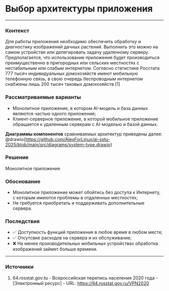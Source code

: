 # Выбор архитектуры приложения
----------
### Контекст
Для работы приложения необходимо обеспечить обработку и диагностику изображений дачных растений. Выполнить это можно на самом устройстве или делегировать задачу удаленному серверу. Предполагается, что использование приложения будет производиться преимущественно в пригородных или сельских местностях с нестабильным или слабым интернетом. Согласно статистике Росстата 777 тысяч индивидуальных домохозяйств имеют мобильную телефонную связь, в свою очередь беспроводным интернетом снабжены лишь 200 тысяч таковых домохозяйств [1]
### Рассматриваемые варианты
- Монолитное приложение, в котором AI-модель и база данных являются частью одного приложения;
- Клиент-серверное приложение, в которой мобильное приложение обращается к удаленным серверам с AI-моделью и базой данных.

**Диаграммы компонентов** сравниваемых архитектур приведены далее:
@drawio{https://github.com/AlexForLinux/ai-sstu-2025/blob/main/src/diagrams/system-type.drawio}

### Решение
Монолитное приложение
### Обоснование
- Монолитное приложение может обойтись без доступа к Интернету, с которым имеются проблемы в отдаленных местностях;
- Не требуется приобретать и поддерживать дополнительные сервера.
### Последствия
- ✅ Доступность функций приложения в любое время в любом месте;
- ✅ Отсутсвие расходов на сервера и их обслуживание;
- ❌ На менее производительных мобильных устройствах обработка изображений займет больше времени.
-------
### Источники
1. 64.rosstat.gov.tu - Всероссийская перепись населения 2020 года - [Электронный ресурс] - URL: https://64.rosstat.gov.ru/VPN2020

